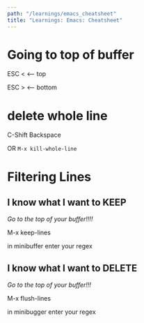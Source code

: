 ```yaml
---
path: "/learnings/emacs_cheatsheet"
title: "Learnings: Emacs: Cheatsheet"
---
```


# Going to top of buffer

ESC <   <-- top

ESC >   <-- bottom

# delete whole line

C-Shift Backspace

OR `M-x kill-whole-line`


# Filtering Lines

## I know what I want to KEEP

*Go to the top of your buffer!!!!*

M-x keep-lines

in minibuffer enter your regex

## I know what I want to DELETE

*Go to the top of your buffer!!!*

M-x flush-lines

in minibugger enter your regex

